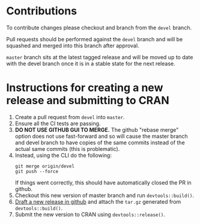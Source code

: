 # Contributions

To contribute changes please checkout and branch from the `devel` branch.

Pull requests should be performed against the `devel` branch and will be squashed and merged into this branch after approval.

`master` branch sits at the latest tagged release and will be moved up to date with the devel branch once it is in a stable state for the next release.

# Instructions for creating a new release and submitting to CRAN

1. Create a pull request from `devel` into `master`.
2. Ensure all the CI tests are passing.
3. **DO NOT USE GITHUB GUI TO MERGE.** The github "rebase merge" option does not use fast-forward and so will cause the master branch and devel branch to have copies of the same commits instead of the actual same commits (this is problematic). 
4. Instead, using the CLI do the following:
    ```shell
    git merge origin/devel
    git push --force
    ```
    If things went correctly, this should have automatically closed the PR in github.
5. Checkout this new version of master branch and run `devtools::build()`.
6. [Draft a new release in github](https://github.com/lifebit-ai/cloudos/releases/new) and attach the `tar.gz` generated from `devtools::build()`.
7. Submit the new version to CRAN using `devtools::release()`.
